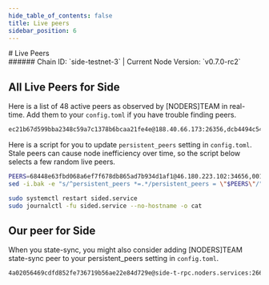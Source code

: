 ```yaml
---
hide_table_of_contents: false
title: Live peers
sidebar_position: 6
---
```


<div class="h1-with-icon icon-side">
# Live Peers
</div>
###### Chain ID: `side-testnet-3` | Current Node Version: `v0.7.0-rc2`

## All Live Peers for Side
Here is a list of 48 active peers as observed by [NODERS]TEAM in real-time. Add them to your `config.toml` if you have trouble finding peers.

```bash
ec21b67d599bba2348c59a7c1378b6bcaa21fe4e@188.40.66.173:26356,dcb4494c545f450ba38d60cfcba6c92dc55ebef2@80.85.242.149:34656,162c0fffde8769b85fa84db97bb136b1016c0c83@38.242.205.192:26656,62301a068eec396086acb3ccad995d618570ecd8@95.217.158.83:26656,f13b12facaa0e6c404c0a43fd614e3bc67af7614@116.203.192.188:26656,58b3d69093febdd5ce7da67569bbd429dc600c30@5.78.72.132:45656,6cd6c7025e2e471042fd3dd414cdf845f6076452@91.108.120.231:26656,226302b68593cb7555ef477ba3973a606ecf4ac7@62.195.206.235:26656,e6fd7ece1c9c3a4ead759d891a9e7572656d9213@135.181.138.224:46656,0f2920913a089edb42e5bf444f599f6e187aae7f@88.99.245.98:46656,9adb885fdb40cf7cb0c6ae875f1dd0ef43d10738@167.235.185.25:46656,6a0b2e3b5355b8aac2dcf133b5ca7163ab873ed4@49.13.163.183:16456,c3117d2b9c8712b5d18ade10697dd637d678089c@62.68.128.216:60956,789cdeef5c0c2979f75dbd90325a165f3f471d56@195.201.43.130:26656,377e55834a70685ba7c4f077b3fecf665016a8e2@77.121.211.194:62656,ca3379b48e196c3ef910a08452b459b0f327fdb6@95.216.3.115:34656,6074850642256e19326c06a8a11894b52a8f0ddb@116.203.35.195:16456,9c22ba21ebbc1ddd2099a6f9d72a5b70536fb13e@95.164.16.240:34656,2fb44a8e4bdebf44f55703c144d19c0c47101bb9@188.34.192.238:16456,038360ee94a9b24031528a09d72edd3dce890ed4@5.9.122.49:36656,b588e261519d49e436fc503af5b602810110bd36@194.163.149.7:26656,257cf3545c992df006a87e5a10abf647a17985a1@95.216.241.246:45656,e9ee4fb923d5aab89207df36ce660ff1b882fc72@136.243.33.177:21656,a7f77a5485e0e93e9578d4fd56eeb5aa931d46ee@161.97.76.226:17456,258766f7d5db141afbb1b41225ab6511fdbbc2d7@46.4.102.40:53004,90913388e45b45b2838db389f780d8b5add90aa4@65.109.23.55:21306,ccfd161662ec4450ffdf2dfa118d817dbe3fe5e2@157.90.181.186:16456,2bc770cd794174643883cdf8f34a53395795bd2b@65.109.23.237:30556,c99cf1c25315a9ad3fa6247eb13d88fa55002c60@142.132.133.56:26656,19208c1c5231f195b8cd9819c192e8e98fb95727@138.201.85.42:16456,4669aefea4ea64cbf134cfa738ba857ff90f4bb4@170.64.151.48:26656,bae861fd068a26b90235b3677d28d4f37d747e44@173.212.253.77:26656,00170c0c23c3e97c740680a7f881511faf68289a@202.182.119.24:26656,e7cc1271cb7c24b485d1683a359932677f506f95@162.55.4.42:26356,0484fb8269fb0fd3c23ba58e8dda54dafe5d4d01@164.68.110.157:34656,5baf6e065f8a0cc2cbe78e838fa5dc54be3eb70d@65.109.92.163:1020,68448e63fbd068a6ef7f678db865ad7b934d1af1@46.180.223.102:34656,3aa09fbaf1a790ff608f205081143d40b382f22a@167.235.117.3:16456,969cdfb9395122b9779b8a35f2dce479a8530a38@173.249.32.254:26656,8d8bf287dfd9ce7da209b4152f6dd4d4b146131c@23.88.105.251:26656,9c7096a95879a87a3280cbf7e289e848fa24253c@195.3.222.117:61156,8653fd1e5435dfda16effce3abd2150f03c78211@95.217.192.228:46656,330f16a56aa86a8d744747bf10dcfd2adcbe2f41@94.130.34.240:46656,69f858a2339fcd228a0b6eac8960dbd2ca3f2ef5@88.198.34.105:26356,ff32e1fc4de99c64d3a8a22db0486841818aaee1@5.199.164.111:26956,d9911bd0eef9029e8ce3263f61680ef4f71a87c4@54.249.68.205:26656,090568980667d1eb93e1582e6364ed75af30d353@45.137.192.145:34656,df8b03cb17e22d2d010ed2ac928507d30c508420@207.244.250.6:26656
```

Here is a script for you to update `persistent_peers` setting in `config.toml`. Stale peers can cause node inefficiency over time, so the script below selects a few random live peers.

```bash
PEERS=68448e63fbd068a6ef7f678db865ad7b934d1af1@46.180.223.102:34656,00170c0c23c3e97c740680a7f881511faf68289a@202.182.119.24:26656,9c22ba21ebbc1ddd2099a6f9d72a5b70536fb13e@95.164.16.240:34656,e9ee4fb923d5aab89207df36ce660ff1b882fc72@136.243.33.177:21656,bae861fd068a26b90235b3677d28d4f37d747e44@173.212.253.77:26656
sed -i.bak -e "s/^persistent_peers *=.*/persistent_peers = \"$PEERS\"/" ~/.side/config/config.toml

sudo systemctl restart sided.service
sudo journalctl -fu sided.service --no-hostname -o cat
```

## Our peer for Side
When you state-sync, you might also consider adding [NODERS]TEAM state-sync peer to your persistent_peers setting in `config.toml`.

```bash
4a02056469cdfd852fe736719b56ae22e84d729e@side-t-rpc.noders.services:26656
```